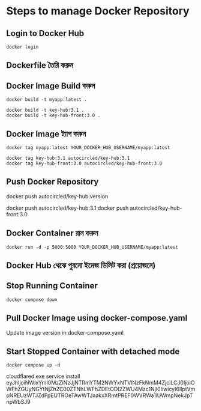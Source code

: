 # Steps to manage Docker Repository
## Login to Docker Hub
```
docker login
```

## Dockerfile তৈরি করুন

## Docker Image Build করুন
```
docker build -t myapp:latest .

docker build -t key-hub:3.1 .
docker build -t key-hub-front:3.0 .
```

## Docker Image ট্যাগ করুন
```
docker tag myapp:latest YOUR_DOCKER_HUB_USERNAME/myapp:latest

docker tag key-hub:3.1 autocircled/key-hub:3.1
docker tag key-hub-front:3.0 autocircled/key-hub-front:3.0
```

## Push Docker Repository
docker push autocircled/key-hub:version

docker push autocircled/key-hub:3.1
docker push autocircled/key-hub-front:3.0

## Docker Container রান করুন
```
docker run -d -p 5000:5000 YOUR_DOCKER_HUB_USERNAME/myapp:latest
```

## Docker Hub থেকে পুরনো ইমেজ ডিলিট করা (প্রয়োজনে)


## Stop Running Container
```
docker compose down
```

## Pull Docker Image using docker-compose.yaml
Update image version in docker-compose.yaml

## Start Stopped Container with detached mode
```
docker compose up -d
```



cloudflared.exe service install eyJhIjoiNWIxYmI0MzZiNzJjNTRmYTM2NWYxNTVlNzFkNmM4ZjciLCJ0IjoiOWFhZGUyNGYtNjZhZC00ZTNhLWFhZDEtODI2ZWU4Mzc1NjI0IiwicyI6IlptVmpNREUzWTJZdFpEUTROeTAwWTJaakxXRmtPREF0WVRWa1lUWmpNekJpTnpWbSJ9